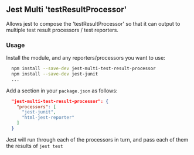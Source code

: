## Jest Multi 'testResultProcessor'

Allows jest to compose the 'testResultProcessor' so that it can output to multiple test result processors / test reporters.

### Usage

Install the module, and any reporters/processors you want to use:

```bash
  npm install --save-dev jest-multi-test-result-processor
  npm install --save-dev jest-junit
  ...
```

Add a section in your `package.json` as follows:

```json
  "jest-multi-test-result-processor": {
    "processors": [
      "jest-junit",
      "html-jest-reporter"
    ]
  }
```

Jest will run through each of the processors in turn, and pass each of them the results of `jest test`